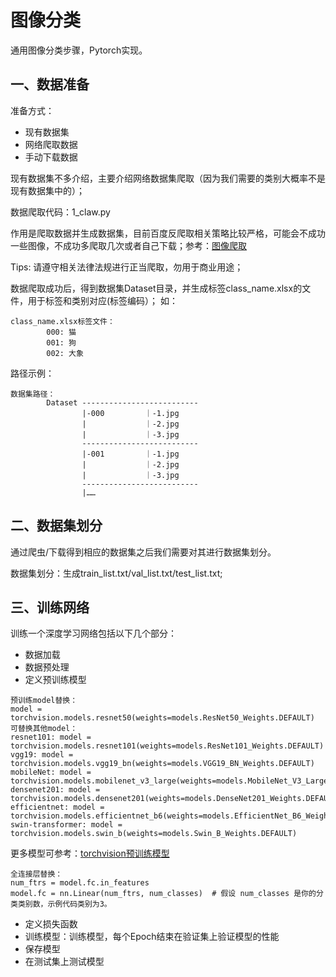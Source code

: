 # 图像分类
通用图像分类步骤，Pytorch实现。

## 一、数据准备
准备方式：
* 现有数据集
* 网络爬取数据
* 手动下载数据

现有数据集不多介绍，主要介绍网络数据集爬取（因为我们需要的类别大概率不是现有数据集中的）；

数据爬取代码：1_claw.py

作用是爬取数据并生成数据集，目前百度反爬取相关策略比较严格，可能会不成功一些图像，不成功多爬取几次或者自己下载；参考：[图像爬取](https://github.com/QianyanTech/Image-Downloader) 

Tips: 请遵守相关法律法规进行正当爬取，勿用于商业用途；

数据爬取成功后，得到数据集Dataset目录，并生成标签class_name.xlsx的文件，用于标签和类别对应(标签编码）；
如：
```
class_name.xlsx标签文件：
        000: 猫
        001: 狗
        002: 大象
```
路径示例：

```
数据集路径：
        Dataset --------------------------
                |-000         ｜-1.jpg
                |             ｜-2.jpg
                |             ｜-3.jpg
                --------------------------
                |-001         ｜-1.jpg
                |             ｜-2.jpg
                |             ｜-3.jpg
                --------------------------
                |……
```
## 二、数据集划分
通过爬虫/下载得到相应的数据集之后我们需要对其进行数据集划分。

数据集划分：生成train_list.txt/val_list.txt/test_list.txt;

## 三、训练网络
训练一个深度学习网络包括以下几个部分：
* 数据加载
* 数据预处理
* 定义预训练模型
```
预训练model替换：
model = torchvision.models.resnet50(weights=models.ResNet50_Weights.DEFAULT)
可替换其他model：
resnet101: model = torchvision.models.resnet101(weights=models.ResNet101_Weights.DEFAULT)
vgg19: model = torchvision.models.vgg19_bn(weights=models.VGG19_BN_Weights.DEFAULT)
mobileNet: model = torchvision.models.mobilenet_v3_large(weights=models.MobileNet_V3_Large_Weights.DEFAULT)
densenet201: model = torchvision.models.densenet201(weights=models.DenseNet201_Weights.DEFAULT)
efficientnet: model = torchvision.models.efficientnet_b6(weights=models.EfficientNet_B6_Weights.DEFAULT)
swin-transformer: model = torchvision.models.swin_b(weights=models.Swin_B_Weights.DEFAULT)
```
更多模型可参考：[torchvision预训练模型](https://pytorch.org/vision/stable/models.html)

```
全连接层替换：
num_ftrs = model.fc.in_features
model.fc = nn.Linear(num_ftrs, num_classes)  # 假设 num_classes 是你的分类类别数，示例代码类别为3。
```
* 定义损失函数
* 训练模型：训练模型，每个Epoch结束在验证集上验证模型的性能
* 保存模型
* 在测试集上测试模型

